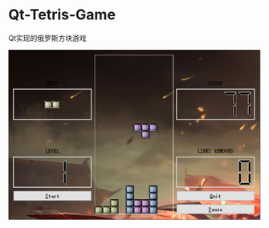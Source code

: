 # Qt-Tetris-Game
Qt实现的俄罗斯方块游戏

![image](https://github.com/melon-gg/Qt-Tetris-Game/raw/master/image.png)
